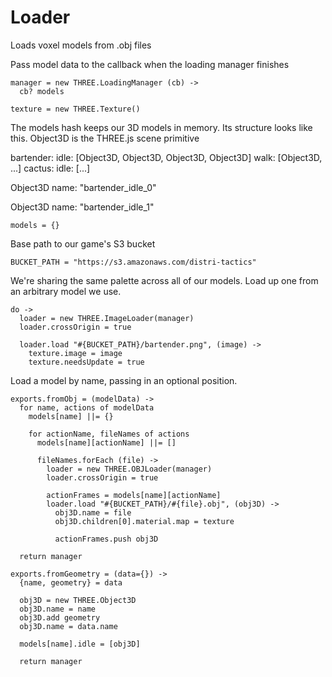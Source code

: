 Loader
======

Loads voxel models from .obj files

Pass model data to the callback when the loading manager finishes

    manager = new THREE.LoadingManager (cb) ->
      cb? models

    texture = new THREE.Texture()

The models hash keeps our 3D models in memory.
Its structure looks like this.
Object3D is the THREE.js scene primitive

bartender:
  idle: [Object3D, Object3D, Object3D, Object3D]
  walk: [Object3D, ...]
cactus:
  idle: [...]

Object3D
  name: "bartender_idle_0"

Object3D
  name: "bartender_idle_1"

    models = {}

Base path to our game's S3 bucket

    BUCKET_PATH = "https://s3.amazonaws.com/distri-tactics"

We're sharing the same palette across all of our models.
Load up one from an arbitrary model we use.

    do ->
      loader = new THREE.ImageLoader(manager)
      loader.crossOrigin = true

      loader.load "#{BUCKET_PATH}/bartender.png", (image) ->
        texture.image = image
        texture.needsUpdate = true

Load a model by name, passing in an optional position.

    exports.fromObj = (modelData) ->
      for name, actions of modelData
        models[name] ||= {}

        for actionName, fileNames of actions
          models[name][actionName] ||= []

          fileNames.forEach (file) ->
            loader = new THREE.OBJLoader(manager)
            loader.crossOrigin = true

            actionFrames = models[name][actionName]
            loader.load "#{BUCKET_PATH}/#{file}.obj", (obj3D) ->
              obj3D.name = file
              obj3D.children[0].material.map = texture

              actionFrames.push obj3D

      return manager
    
    exports.fromGeometry = (data={}) ->
      {name, geometry} = data
    
      obj3D = new THREE.Object3D
      obj3D.name = name
      obj3D.add geometry
      obj3D.name = data.name
      
      models[name].idle = [obj3D]
      
      return manager
